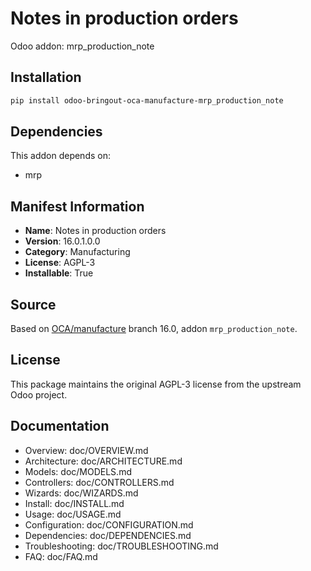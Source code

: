 # Notes in production orders

Odoo addon: mrp_production_note

## Installation

```bash
pip install odoo-bringout-oca-manufacture-mrp_production_note
```

## Dependencies

This addon depends on:
- mrp

## Manifest Information

- **Name**: Notes in production orders
- **Version**: 16.0.1.0.0
- **Category**: Manufacturing
- **License**: AGPL-3
- **Installable**: True

## Source

Based on [OCA/manufacture](https://github.com/OCA/manufacture) branch 16.0, addon `mrp_production_note`.

## License

This package maintains the original AGPL-3 license from the upstream Odoo project.

## Documentation

- Overview: doc/OVERVIEW.md
- Architecture: doc/ARCHITECTURE.md
- Models: doc/MODELS.md
- Controllers: doc/CONTROLLERS.md
- Wizards: doc/WIZARDS.md
- Install: doc/INSTALL.md
- Usage: doc/USAGE.md
- Configuration: doc/CONFIGURATION.md
- Dependencies: doc/DEPENDENCIES.md
- Troubleshooting: doc/TROUBLESHOOTING.md
- FAQ: doc/FAQ.md
